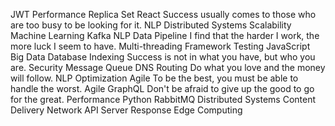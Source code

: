 JWT Performance Replica Set React Success usually comes to those who are too busy to be looking for it. NLP Distributed Systems
Scalability Machine Learning Kafka NLP Data Pipeline I find that the harder I work, the more luck I seem to have.
Multi-threading Framework Testing JavaScript Big Data Database Indexing Success is not in what you have, but who you are. Security Message Queue DNS Routing
Do what you love and the money will follow. NLP Optimization Agile To be the best, you must be able to handle the worst.
Agile GraphQL Don't be afraid to give up the good to go for the great. Performance Python RabbitMQ Distributed Systems Content Delivery Network API Server Response Edge Computing
